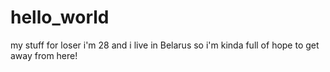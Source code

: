 # hello_world
my stuff for loser
i'm 28 and i live in Belarus so i'm kinda full of hope to get away from here!
